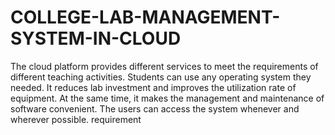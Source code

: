 # COLLEGE-LAB-MANAGEMENT-SYSTEM-IN-CLOUD
The cloud platform provides different services to meet the requirements of different teaching activities. Students can use any operating system they needed. It reduces lab investment and improves the utilization rate of equipment. At the same time, it makes the management and maintenance of software convenient. The users can access the system whenever and wherever possible. 
requirement
